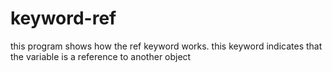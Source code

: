 # keyword-ref
this program shows how the ref keyword works. this keyword indicates that the variable is a reference to another object
